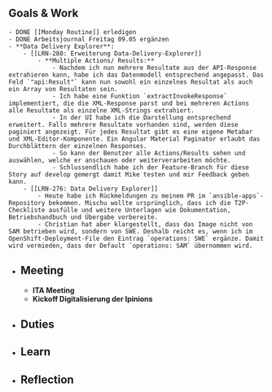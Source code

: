 ## Goals & Work
	- DONE [[Monday Routine]] erledigen
	- DONE Arbeitsjournal Freitag 09.05 ergänzen
	- **Data Delivery Explorer**:
		- [[LRN-280: Erweiterung Data-Delivery-Explorer]]
			- **Multiple Actions/ Results:**
				- Nachdem ich nun mehrere Resultate aus der API-Response extrahieren kann, habe ich das Datenmodell entsprechend angepasst. Das Feld `"api:Result"` kann nun sowohl ein einzelnes Resultat als auch ein Array von Resultaten sein.
				- Ich habe eine Funktion `extractInvokeResponse` implementiert, die die XML-Response parst und bei mehreren Actions alle Resultate als einzelne XML-Strings extrahiert.
				- In der UI habe ich die Darstellung entsprechend erweitert. Falls mehrere Resultate vorhanden sind, werden diese paginiert angezeigt. Für jedes Resultat gibt es eine eigene Metabar und XML-Editor-Komponente. Ein Angular Material Paginator erlaubt das Durchblättern der einzelnen Responses.
				- So kann der Benutzer alle Actions/Results sehen und auswählen, welche er anschauen oder weiterverarbeiten möchte.
				- Schlussendlich habe ich der Feature-Branch für diese Story auf develop gemergt damit Mike testen und mir Feedback geben kann.
		- [[LRN-276: Data Delivery Explorer]]
			- Heute habe ich Rückmeldungen zu meinem PR im `ansible-apps`-Repository bekommen. Mischu wollte ursprünglich, dass ich die T2P-Checkliste ausfülle und weitere Unterlagen wie Dokumentation, Betriebshandbuch und Übergabe vorbereite.
			- Christian hat aber klargestellt, dass das Image nicht von SAM betrieben wird, sondern von SWE. Deshalb reicht es, wenn ich im OpenShift-Deployment-File den Eintrag `operations: SWE` ergänze. Damit wird vermieden, dass der Default `operations: SAM` übernommen wird.
- ## Meeting
	- **ITA Meeting**
	- **Kickoff Digitalisierung der Ipinions**
- ## Duties
- ## Learn
- ## Reflection